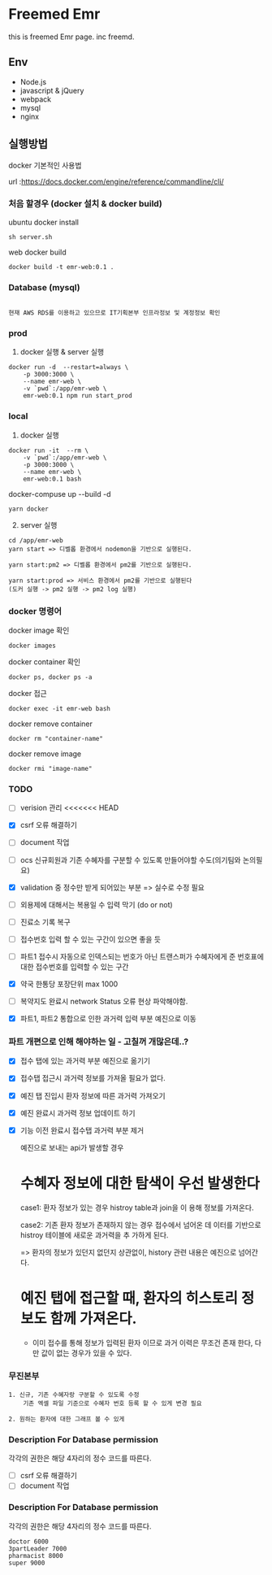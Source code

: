 # Freemed Emr
this is freemed Emr page.
inc freemd.

## Env
 - Node.js
 - javascript & jQuery
 - webpack
 - mysql
 - nginx


## 실행방법
docker 기본적인 사용법

url :https://docs.docker.com/engine/reference/commandline/cli/

### 처음 할경우 (docker 설치 & docker build)
ubuntu docker install
```
sh server.sh
```

web docker build
```
docker build -t emr-web:0.1 .
```

### Database (mysql)
```

현재 AWS RDS를 이용하고 있으므로 IT기획본부 인프라정보 및 계정정보 확인

```

### prod
1. docker 실행 & server 실행
```
docker run -d  --restart=always \
    -p 3000:3000 \
    --name emr-web \
    -v `pwd`:/app/emr-web \
    emr-web:0.1 npm run start_prod
```
### local

1. docker 실행
```
docker run -it  --rm \
    -v `pwd`:/app/emr-web \
    -p 3000:3000 \
    --name emr-web \
    emr-web:0.1 bash
```
docker-compuse up --build -d
```
yarn docker
```

2. server 실행
```
cd /app/emr-web
yarn start => 디벨롭 환경에서 nodemon을 기반으로 실행된다.

yarn start:pm2 => 디벨롭 환경에서 pm2를 기반으로 실행된다.

yarn start:prod => 서비스 환경에서 pm2를 기반으로 실행된다
(도커 실행 -> pm2 실행 -> pm2 log 실행)
```

### docker 명령어
docker image 확인
```
docker images
```
docker container 확인 
```
docker ps, docker ps -a
```
docker 접근
```
docker exec -it emr-web bash 
```
docker remove container
```
docker rm "container-name"
```
docker remove image
```
docker rmi "image-name" 
```

### TODO
- [ ] verision 관리
<<<<<<< HEAD
- [x] csrf 오류 해결하기
- [ ] document 작업
- [ ] ocs 신규회원과 기존 수혜자를 구분할 수 있도록 만들어야할 수도(의기팀와 논의필요)
- [x] validation 중 정수만 받게 되어있는 부분 => 실수로 수정 필요
- [ ] 외용제에 대해서는 복용일 수 입력 막기 (do or not)
- [ ] 진료소 기록 복구
- [ ] 접수번호 입력 할 수 있는 구간이 있으면 좋을 듯
- [ ] 파트1 접수시 자동으로 인덱스되는 번호가 아닌 트랜스퍼가 수혜자에게  준 번호표에 대한 접수번호를 입력할 수 있는 구간
- [x] 약국 한통당 포장단위 max 1000
- [ ] 복약지도 완료시 network Status 오류 현상 파악해야함.
- [x] 파트1, 파트2 통합으로 인한 과거력 입력 부분 예진으로 이동


### 파트 개편으로 인해 해야하는 일 - 고칠꺼 개많은데..?

- [x] 접수 탭에 있는 과거력 부분 예진으로 옮기기
- [x] 접수탭 접근시 과거력 정보를 가져올 필요가 없다.
- [x] 예진 탭 진입시 환자 정보에 따른 과거력 가져오기
- [x] 예진 완료시 과거력 정보 업데이트 하기
- [x] 기능 이전 완료시 접수탭 과거력 부분 제거

    예진으로 보내는 api가 발생할 경우
    
    # 수혜자 정보에 대한 탐색이 우선 발생한다
    
    case1: 환자 정보가 있는 경우 histroy table과 join을 이				 용해 정보를 가져온다.
    	
    case2: 기존 환자 정보가 존재하지 않는 경우 접수에서 넘어온 데				 이터를 기반으로 histroy 테이블에 새로운 과거력을 추					 가하게 된다.
    
    => 환자의 정보가 있던지 없던지 상관없이, history 관련 내용은 예진으로 넘어간다.
    
    
    # 예진 탭에 접근할 때, 환자의 히스토리 정보도 함께 가져온다.
    - 이미 접수를 통해 정보가 입력된 환자 이므로 과거 이력은 무조건 존재 한다, 다만 값이 없는 경우가 있을 수 있다.



### 무진본부

    1. 신규, 기존 수혜자랑 구분할 수 있도록 수정
    	기존 엑셀 파일 기준으로 수혜자 번호 등록 할 수 있게 변경 필요
    
    2. 원하는 환자에 대한 그래프 볼 수 있게


### Description For Database permission

각각의 권한은 해당 4자리의 정수 코드를 따른다.

- [ ] csrf 오류 해결하기
- [ ] document 작업

### Description For Database permission

각각의 권한은 해당 4자리의 정수 코드를 따른다.

```
doctor 6000
3partLeader 7000
pharmacist 8000
super 9000
```
